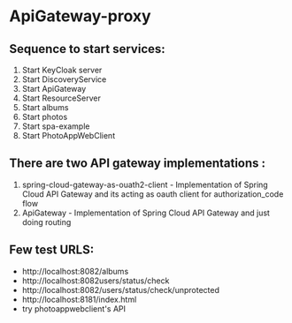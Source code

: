 # ApiGateway-proxy


Sequence to start services:
---------------------------
1. Start KeyCloak server
2. Start DiscoveryService
3. Start ApiGateway
4. Start ResourceServer
5. Start albums
6. Start photos
7. Start spa-example
8. Start PhotoAppWebClient 

There are two API gateway implementations :
---------------------------
1. spring-cloud-gateway-as-ouath2-client - Implementation of Spring Cloud API Gateway and its acting as oauth client for authorization_code flow
2. ApiGateway - Implementation of Spring Cloud API Gateway and just doing routing 

Few test URLS:
----------------
 - http://localhost:8082/albums
 - http://localhost:8082users/status/check
 - http://localhost:8082/users/status/check/unprotected
 - http://localhost:8181/index.html
 - try photoappwebclient's API
